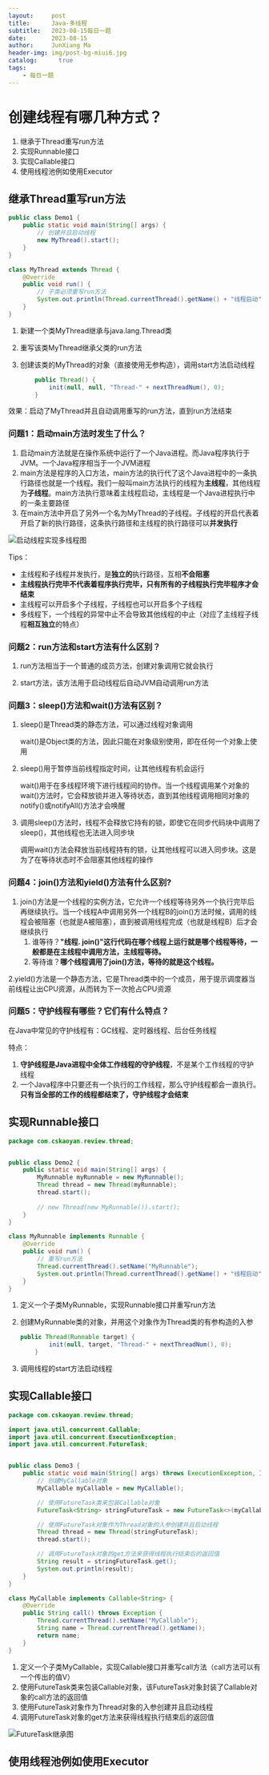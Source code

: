 ```yaml
---
layout:     post
title:      Java-多线程
subtitle:   2023-08-15每日一题
date:       2023-08-15
author:     JunXiang Ma
header-img: img/post-bg-miui6.jpg
catalog: 	  true
tags:
    - 每日一题 
---
```


# 创建线程有哪几种方式？

1. 继承于Thread重写run方法
2. 实现Runnable接口
3. 实现Callable接口
4. 使用线程池例如使用Executor

## 继承Thread重写run方法

```java
public class Demo1 {
    public static void main(String[] args) {
        // 创建并且启动线程
        new MyThread().start();
    }
}

class MyThread extends Thread {
    @Override
    public void run() {
        // 子类必须重写run方法
        System.out.println(Thread.currentThread().getName() + "线程启动");
    }
}
```

1. 新建一个类MyThread继承与java.lang.Thread类

2. 重写该类MyThread继承父类的run方法

3. 创建该类的MyThread的对象（直接使用无参构造），调用start方法启动线程

   ```java
       public Thread() {
           init(null, null, "Thread-" + nextThreadNum(), 0);
       }
   ```

   

效果：启动了MyThread并且自动调用重写的run方法，直到run方法结束

### 问题1：启动main方法时发生了什么？

1. 启动main方法就是在操作系统中运行了一个Java进程。而Java程序执行于JVM。一个Java程序相当于一个JVM进程
2. main方法是程序的入口方法，main方法的执行代了这个Java进程中的一条执行路径也就是一个线程。我们一般叫main方法执行的线程为**主线程**，其他线程为**子线程**。main方法执行意味着主线程启动，主线程是一个Java进程执行中的一条主要路径
3. 在main方法中开启了另外一个名为MyThread的子线程。子线程的开启代表着开启了新的执行路径，这条执行路径和主线程的执行路径可以**并发执行**

![启动线程实现多线程图](https://hixiaodong123.oss-cn-hangzhou.aliyuncs.com/typora/202211221943937.png?align=center&padding=true)

Tips：

- 主线程和子线程并发执行，是**独立的**执行路径，互相**不会阻塞**
- **主线程执行完毕不代表着程序执行完毕，只有所有的子线程执行完毕程序才会结束**
- 主线程可以开启多个子线程，子线程也可以开启多个子线程
- 多线程下，一个线程的异常中止不会导致其他线程的中止（对应了主线程子线程**相互独立**的特点）



### 问题2：run方法和start方法有什么区别？

1. run方法相当于一个普通的成员方法，创建对象调用它就会执行

2. start方法，该方法用于启动线程后自动JVM自动调用run方法

   

### 问题3：sleep()方法和wait()方法有区别？

1. sleep()是Thread类的静态方法，可以通过线程对象调用 

   wait()是Object类的方法，因此只能在对象级别使用，即在任何一个对象上使用

2. sleep()用于暂停当前线程指定时间，让其他线程有机会运行

   wait()用于在多线程环境下进行线程间的协作。当一个线程调用某个对象的wait()方法时，它会释放锁并进入等待状态，直到其他线程调用相同对象的notify()或notifyAll()方法才会唤醒

3. 调用sleep()方法时，线程不会释放它持有的锁，即使它在同步代码块中调用了sleep()，其他线程也无法进入同步块

   调用wait()方法会释放当前线程持有的锁，让其他线程可以进入同步块。这是为了在等待状态时不会阻塞其他线程的操作

   

### 问题4：join()方法和yield()方法有什么区别?

1. join()方法是一个线程的实例方法，它允许一个线程等待另外一个执行完毕后再继续执行。当一个线程A中调用另外一个线程B的join()方法时候，调用的线程会被阻塞（也就是A被阻塞），直到被调用线程完成（也就是线程B）后才会继续执行
   1. 谁等待？**"线程. join()"这行代码在哪个线程上运行就是哪个线程等待，一般都是在主线程中调用方法，主线程等待。**
   2. 等待谁？**哪个线程调用了join()方法，等待的就是这个线程。**

2.yield()方法是一个静态方法，它是Thread类中的一个成员，用于提示调度器当前线程让出CPU资源，从而转为下一次抢占CPU资源



### 问题5：守护线程有哪些？它们有什么特点？

在Java中常见的守护线程有：GC线程、定时器线程、后台任务线程

特点：

1. **守护线程是Java进程中全体工作线程的守护线程**，不是某个工作线程的守护线程
2. 一个Java程序中只要还有一个执行的工作线程，那么守护线程都会一直执行。**只有当全部的工作的线程都结束了，守护线程才会结束**

## 实现Runnable接口

```java
package com.cskaoyan.review.thread;


public class Demo2 {
    public static void main(String[] args) {
        MyRunnable myRunnable = new MyRunnable();
        Thread thread = new Thread(myRunnable);
        thread.start();
        
        // new Thread(new MyRunnable()).start();
    }
}

class MyRunnable implements Runnable {
    @Override
    public void run() {
        // 重写run方法
        Thread.currentThread().setName("MyRunnable");
        System.out.println(Thread.currentThread().getName() + "线程启动");
    }
}
```

1. 定义一个子类MyRunnable，实现Runnable接口并重写run方法

2. 创建MyRunnable类的对象，并用这个对象作为Thread类的有参构造的入参

   ```java
   public Thread(Runnable target) {
           init(null, target, "Thread-" + nextThreadNum(), 0);
       }
   ```

3. 调用线程的start方法启动线程



## 实现Callable接口

```java
package com.cskaoyan.review.thread;

import java.util.concurrent.Callable;
import java.util.concurrent.ExecutionException;
import java.util.concurrent.FutureTask;


public class Demo3 {
    public static void main(String[] args) throws ExecutionException, InterruptedException {
        // 创建MyCallable对象
        MyCallable myCallable = new MyCallable();

        // 使用FutureTask类来包装Callable对象
        FutureTask<String> stringFutureTask = new FutureTask<>(myCallable);

        // 使用FutureTask对象作为Thread对象的入参创建并且启动线程
        Thread thread = new Thread(stringFutureTask);
        thread.start();

        // 调用FutureTask对象的get方法来获得线程执行结束后的返回值
        String result = stringFutureTask.get();
        System.out.println(result);
    }
}

class MyCallable implements Callable<String> {
    @Override
    public String call() throws Exception {
        Thread.currentThread().setName("MyCallable");
        String name = Thread.currentThread().getName();
        return name;
    }
}
```

1. 定义一个子类MyCallable，实现Callable<V>接口并重写call方法（call方法可以有一个传出的值V）
2. 使用FutureTask类来包装Callable对象，该FutureTask对象封装了Callable对象的call方法的返回值
3. 使用FutureTask对象作为Thread对象的入参创建并且启动线程
4. 调用FutureTask对象的get方法来获得线程执行结束后的返回值

![FutureTask继承图](https://hixiaodong123.oss-cn-hangzhou.aliyuncs.com/typora/202302020103647.png?align=center&padding=true)

## 使用线程池例如使用Executor

